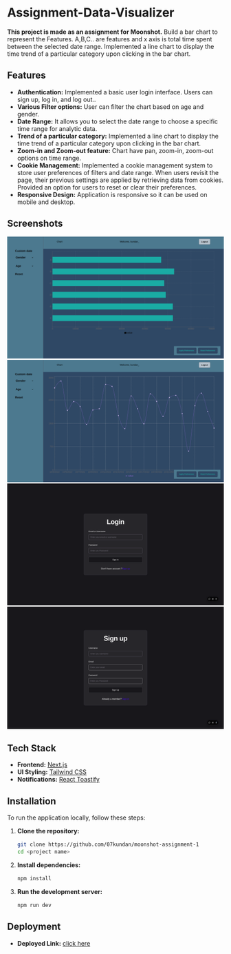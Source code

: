 # Assignment-Data-Visualizer

**This project is made as an assignment for Moonshot.**
Build a bar chart to represent the Features. A,B,C.. are features and x axis is total time spent between the selected date range.
Implemented a line chart to display the time trend of a particular category upon clicking in the bar chart.

## Features

- **Authentication:** Implemented a basic user login interface. Users can sign up, log in, and log out..
- **Various Filter options:** User can filter the chart based on age and gender.
- **Date Range:** It allows you to select the date range to choose a specific time range for analytic data.
- **Trend of a particular category:** Implemented a line chart to display the time trend of a particular category upon clicking in the bar chart.
- **Zoom-in and Zoom-out feature:** Chart have pan, zoom-in, zoom-out options on time range.
- **Cookie Management:** Implemented a cookie management system to store user preferences of filters and date range. When users revisit the page, their previous settings are applied by retrieving data from cookies. Provided an option for users to reset or clear their preferences.
- **Responsive Design:** Application is responsive so it can be used on mobile and desktop.

## Screenshots

![Homepage](/assets/home.png)
![Line-Chart](/assets/line-chart.png)
![Sign-in](/assets/sign-in.png)
![Sign-up](/assets/sign-up.png)

## Tech Stack

- **Frontend:** [Next.js](https://nextjs.org/)
- **UI Styling:** [Tailwind CSS](https://tailwindcss.com/)
- **Notifications:** [React Toastify](https://fkhadra.github.io/react-toastify/)

## Installation

To run the application locally, follow these steps:

1. **Clone the repository:**

   ```bash
   git clone https://github.com/07kundan/moonshot-assignment-1
   cd <project name>
   ```

2. **Install dependencies:**
   ```bash
   npm install
   ```
3. **Run the development server:**
   ```bash
   npm run dev
   ```

## Deployment

- **Deployed Link:** [click here](https://data-visualizer-five.vercel.app/)
